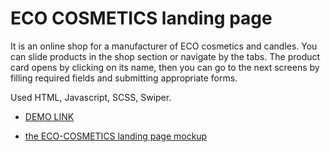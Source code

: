# ECO COSMETICS landing page

It is an online shop for a manufacturer of ECO cosmetics and candles. You can slide products in the shop section or navigate by the tabs. The product card opens by clicking on its name, then you can go to the next screens by filling required fields and submitting appropriate forms.

Used HTML, Javascript, SCSS, Swiper.

- [DEMO LINK](https://darkmistyroom.github.io/eco_cosmetics-landing/)

- [the ECO-COSMETICS landing page mockup](https://www.figma.com/file/Fz588JKGuPS2Bk21De4KE5/brand_of_eco-cosmetics-(Edit)?node-id=1%3A2)
